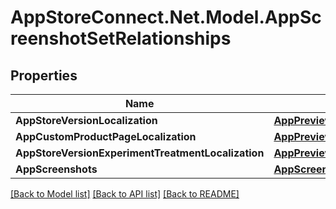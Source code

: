 # AppStoreConnect.Net.Model.AppScreenshotSetRelationships

## Properties

Name | Type | Description | Notes
------------ | ------------- | ------------- | -------------
**AppStoreVersionLocalization** | [**AppPreviewSetRelationshipsAppStoreVersionLocalization**](AppPreviewSetRelationshipsAppStoreVersionLocalization.md) |  | [optional] 
**AppCustomProductPageLocalization** | [**AppPreviewSetRelationshipsAppCustomProductPageLocalization**](AppPreviewSetRelationshipsAppCustomProductPageLocalization.md) |  | [optional] 
**AppStoreVersionExperimentTreatmentLocalization** | [**AppPreviewSetRelationshipsAppStoreVersionExperimentTreatmentLocalization**](AppPreviewSetRelationshipsAppStoreVersionExperimentTreatmentLocalization.md) |  | [optional] 
**AppScreenshots** | [**AppScreenshotSetRelationshipsAppScreenshots**](AppScreenshotSetRelationshipsAppScreenshots.md) |  | [optional] 

[[Back to Model list]](../README.md#documentation-for-models) [[Back to API list]](../README.md#documentation-for-api-endpoints) [[Back to README]](../README.md)

